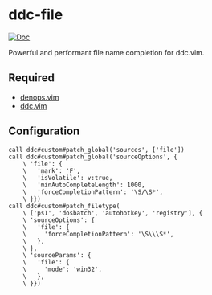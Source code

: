 # ddc-file

[![Doc](https://img.shields.io/badge/doc-%3Ah%20ddc--file-orange.svg?style=flat-square)](doc/ddc-file.txt)

Powerful and performant file name completion for ddc.vim.

## Required

- [denops.vim](https://github.com/vim-denops/denops.vim)
- [ddc.vim](https://github.com/Shougo/ddc.vim)

## Configuration

```vim
call ddc#custom#patch_global('sources', ['file'])
call ddc#custom#patch_global('sourceOptions', {
    \ 'file': {
    \   'mark': 'F',
    \   'isVolatile': v:true,
    \   'minAutoCompleteLength': 1000,
    \   'forceCompletionPattern': '\S/\S*',
    \ }})
call ddc#custom#patch_filetype(
    \ ['ps1', 'dosbatch', 'autohotkey', 'registry'], {
    \ 'sourceOptions': {
    \   'file': {
    \     'forceCompletionPattern': '\S\\\S*',
    \   },
    \ },
    \ 'sourceParams': {
    \   'file': {
    \     'mode': 'win32',
    \   },
    \ }})
```
